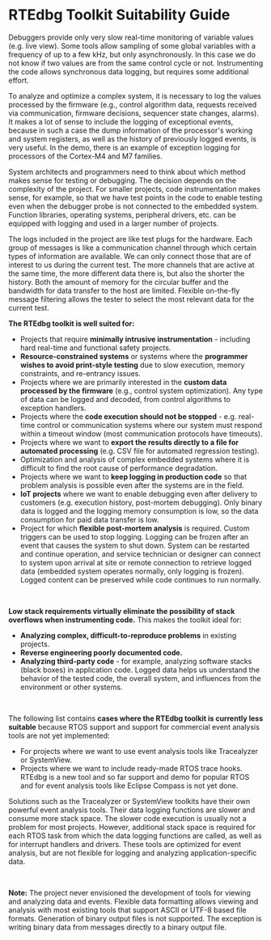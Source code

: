 # RTEdbg Toolkit Suitability Guide

Debuggers provide only very slow real-time monitoring of variable values (e.g. live view). Some tools allow sampling of some global variables with a frequency of up to a few kHz, but only asynchronously. In this case we do not know if two values are from the same control cycle or not. Instrumenting the code allows synchronous data logging, but requires some additional effort. 

To analyze and optimize a complex system, it is necessary to log the values processed by the firmware (e.g., control algorithm data, requests received via communication, firmware decisions, sequencer state changes, alarms). It makes a lot of sense to include the logging of exceptional events, because in such a case the dump information of the processor's working and system registers, as well as the history of previously logged events, is very useful. In the demo, there is an example of exception logging for processors of the Cortex-M4 and M7 families.

System architects and programmers need to think about which method makes sense for testing or debugging. The decision depends on the complexity of the project. For smaller projects, code instrumentation makes sense, for example, so that we have test points in the code to enable testing even when the debugger probe is not connected to the embedded system. Function libraries, operating systems, peripheral drivers, etc. can be equipped with logging and used in a larger number of projects. 

The logs included in the project are like test plugs for the hardware. Each group of messages is like a communication channel through which certain types of information are available. We can only connect those that are of interest to us during the current test. The more channels that are active at the same time, the more different data there is, but also the shorter the history. Both the amount of memory for the circular buffer and the bandwidth for data transfer to the host are limited. Flexible on-the-fly message filtering allows the tester to select the most relevant data for the current test.

**The RTEdbg toolkit is well suited for:**
* Projects that require **minimally intrusive instrumentation** - including hard real-time and functional safety projects.
* **Resource-constrained systems** or systems where the **programmer wishes to avoid print-style testing** due to slow execution, memory constraints, and re-entrancy issues.
* Projects where we are primarily interested in the **custom data processed by the firmware** (e.g., control system optimization). Any type of data can be logged and decoded, from control algorithms to exception handlers.
* Projects where the **code execution should not be stopped** - e.g. real-time control or communication systems where our system must respond within a timeout window (most communication protocols have timeouts).
* Projects where we want to **export the results directly to a file for automated processing** (e.g. CSV file for automated regression testing).
* Optimization and analysis of complex embedded systems where it is difficult to find the root cause of performance degradation.
* Projects where we want to **keep logging in production code** so that problem analysis is possible even after the systems are in the field.
* **IoT projects** where we want to enable debugging even after delivery to customers (e.g. execution history, post-mortem debugging). Only binary data is logged and the logging memory consumption is low, so the data consumption for paid data transfer is low.
* Project for which **flexible post-mortem analysis** is required. Custom triggers can be used to stop logging. Logging can be frozen after an event that causes the system to shut down. System can be restarted and continue operation, and service technician or designer can connect to system upon arrival at site or remote connection to retrieve logged data (embedded system operates normally, only logging is frozen). Logged content can be preserved while code continues to run normally.

<br>

**Low stack requirements virtually eliminate the possibility of stack overflows when instrumenting code.** This makes the toolkit ideal for:
* **Analyzing complex, difficult-to-reproduce problems** in existing projects.
* **Reverse engineering poorly documented code.**
* **Analyzing third-party code** - for example, analyzing software stacks (black boxes) in application code. Logged data helps us understand the behavior of the tested code, the overall system, and influences from the environment or other systems.

<br>

The following list contains **cases where the RTEdbg toolkit is currently less suitable** because RTOS support and support for commercial event analysis tools are not yet implemented:
* For projects where we want to use event analysis tools like Tracealyzer or SystemView. 
* Projects where we want to include ready-made RTOS trace hooks. RTEdbg is a new tool and so far support and demo for popular RTOS and for event analysis tools like Eclipse Compass is not yet done.

Solutions such as the Tracealyzer or SystemView toolkits have their own powerful event analysis tools. Their data logging functions are slower and consume more stack space. The slower code execution is usually not a problem for most projects. However, additional stack space is required for each RTOS task from which the data logging functions are called, as well as for interrupt handlers and drivers. These tools are optimized for event analysis, but are not flexible for logging and analyzing application-specific data.

<br>

**Note:** The project never envisioned the development of tools for viewing and analyzing data and events. Flexible data formatting allows viewing and analysis with most existing tools that support ASCII or UTF-8 based file formats. Generation of binary output files is not supported. The exception is writing binary data from messages directly to a binary output file.